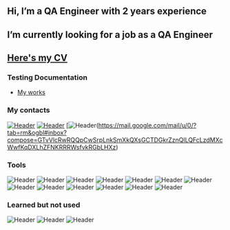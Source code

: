 ## Hi, I’m a QA Engineer with 2 years experience
## I’m currently looking for a job as a QA Engineer
## [Here's my CV](https://drive.google.com/file/d/1qj_c7lRrDfBeOSCnck4q4pyg9eqe3nS2/view?usp=sharing)

### Testing Documentation
- [My works](https://drive.google.com/drive/folders/1CzlH0LMpzwGCh7_awnRZwhW8k2zbTU3i?usp=sharing)

### My contacts
[![Header](https://img.shields.io/badge/Linkedin-090909?style=for-the-badge&logo=linkedin&logoColor=0073b1)](https://www.linkedin.com/in/natalia-petrovich-b88908198/)
[![Header](https://img.shields.io/badge/Telegram-090909?style=for-the-badge&logo=telegram&logoColor=31a5db)](https://t.me/+375336073327)
[![Header](https://img.shields.io/badge/Gmail-090909?style=for-the-badge&logo=gmail&logoColor=F9480B)(https://mail.google.com/mail/u/0/?tab=rm&ogbl#inbox?compose=GTvVlcRwRQQpCwSrpLnkSmXkQXsGCTDGkrZznQlLQFcLzdMXcWwfKqDXLhZFNKRRRWsfvkRGbLHXz)


### Tools
![Header](https://img.shields.io/badge/Jira-090909?style=for-the-badge&logo=jira&logoColor=136be1)
![Header](https://img.shields.io/badge/Github-090909?style=for-the-badge&logo=github&logoColor=8cc4d7)
![Header](https://img.shields.io/badge/Figma-090909?style=for-the-badge&logo=figma&logoColor=7d5fa6)
![Header](https://img.shields.io/badge/MySQL-090909?style=for-the-badge&logo=mysql&logoColor=00618a)
![Header](https://img.shields.io/badge/DevTools-090909?style=for-the-badge&logo=googlechrome&logoColor=2674f2)
![Header](https://img.shields.io/badge/Xcode-090909?style=for-the-badge&logo=Xcode&logoColor=%230000FF)
![Header](https://img.shields.io/badge/AndroidStudio-090909?style=for-the-badge&logo=androidstudio&logoColor=3ad07d)
![Header](https://img.shields.io/badge/Asana-090909?style=for-the-badge&logo=asana&logoColor=FD3D14)
![Header](https://img.shields.io/badge/TeamCity-090909?style=for-the-badge&logo=teamcity&logoColor=FCFDFF)
![Header](https://img.shields.io/badge/Confluence-090909?style=for-the-badge&logo=confluence&logoColor=028DEE)
![Header](https://img.shields.io/badge/PerfDog-090909?style=for-the-badge&logo=perfdog&logoColor=028DEE)
![Header](https://img.shields.io/badge/Sublime%20Merge-090909?style=for-the-badge&logo=sublime%20merge&logoColor=028DEE)
![Header](https://img.shields.io/badge/BrowserStack-090909?style=for-the-badge&logo=browserstack&logoColor=028DEE)



### Learned but not used
![Header](https://img.shields.io/badge/Postman-090909?style=for-the-badge&logo=postman&logoColor=f76935)
![Header](https://img.shields.io/badge/Fiddler-090909?style=for-the-badge&logo=fiddler&logoColor=8cc4d7)
![Header](https://img.shields.io/badge/CharlesProxy-090909?style=for-the-badge&logo=charlesproxy&logoColor=8cc4d7)





<!---
QA-Natalia/QA-Natalia is a ✨ special ✨ repository because its `README.md` (this file) appears on your GitHub profile.
You can click the Preview link to take a look at your changes.
--->

